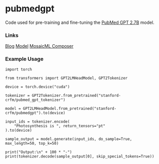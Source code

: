 # pubmedgpt

Code used for pre-training and fine-tuning the [PubMed GPT 2.7B](https://huggingface.co/stanford-crfm/pubmedgpt) model.

### Links

[Blog](https://crfm.stanford.edu/2022/12/15/pubmedgpt.html)
[Model](https://huggingface.co/stanford-crfm/pubmedgpt/tree/main)
[MosaicML Composer](https://github.com/mosaicml/composer)

### Example Usage

```
import torch

from transformers import GPT2LMHeadModel, GPT2Tokenizer

device = torch.device("cuda")

tokenizer = GPT2Tokenizer.from_pretrained("stanford-crfm/pubmed_gpt_tokenizer")

model = GPT2LMHeadModel.from_pretrained("stanford-crfm/pubmedgpt").to(device)

input_ids = tokenizer.encode(
    "Photosynthesis is ", return_tensors="pt"
).to(device)

sample_output = model.generate(input_ids, do_sample=True, max_length=50, top_k=50)

print("Output:\n" + 100 * "-")
print(tokenizer.decode(sample_output[0], skip_special_tokens=True))
```
